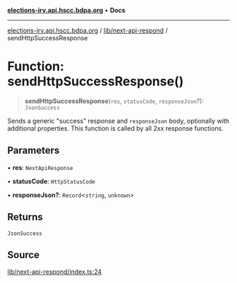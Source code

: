 [**elections-irv.api.hscc.bdpa.org**](../../../README.md) • **Docs**

***

[elections-irv.api.hscc.bdpa.org](../../../README.md) / [lib/next-api-respond](../README.md) / sendHttpSuccessResponse

# Function: sendHttpSuccessResponse()

> **sendHttpSuccessResponse**(`res`, `statusCode`, `responseJson`?): `JsonSuccess`

Sends a generic "success" response and `responseJson` body, optionally with
additional properties. This function is called by all 2xx response functions.

## Parameters

• **res**: `NextApiResponse`

• **statusCode**: `HttpStatusCode`

• **responseJson?**: `Record`\<`string`, `unknown`\>

## Returns

`JsonSuccess`

## Source

[lib/next-api-respond/index.ts:24](https://github.com/Xunnamius/elections_irv.api.hscc.bdpa.org/blob/c917ea60595d63d322e4038beb12d08f7d64cdd2/lib/next-api-respond/index.ts#L24)
